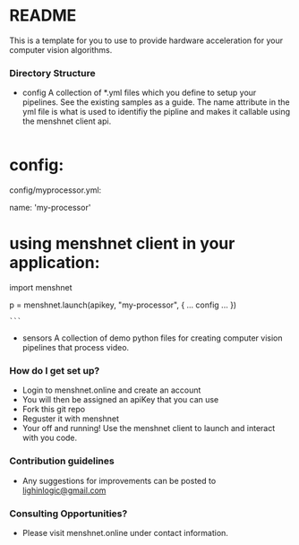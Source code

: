 # README #

This is a template for you to use to provide hardware acceleration for your 
computer vision algorithms.


### Directory Structure ###

* config
    A collection of *.yml files which you define to setup your pipelines. See
    the existing samples as a guide. The name attribute in the yml file is what
    is used to identifiy the pipline and makes it callable using the menshnet 
    client api.
    ```
# config:
config/myprocessor.yml:

name: 'my-processor'   

# using menshnet client in your application:
import menshnet

p = menshnet.launch(apikey, "my-processor", { ... config ... })

    ```
* sensors
    A collection of demo python files for creating computer vision pipelines
    that process video.
   
### How do I get set up? ###

* Login to menshnet.online and create an account
* You will then be assigned an apiKey that you can use
* Fork this git repo 
* Reguster it with menshnet
* Your off and running! Use the menshnet client to launch and interact 
  with you code.

### Contribution guidelines ###

* Any suggestions for improvements can be posted to lighinlogic@gmail.com

### Consulting Opportunities? ###

* Please visit menshnet.online under contact information. 

